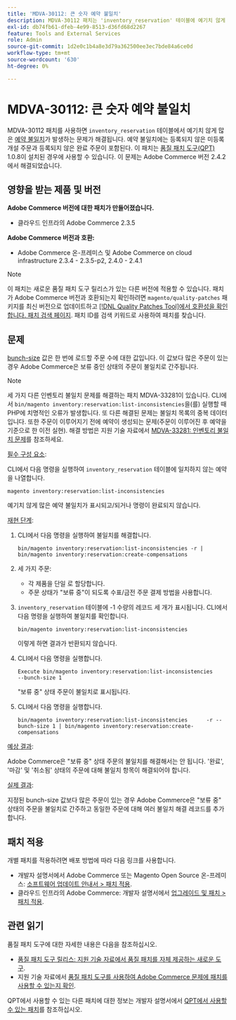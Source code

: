 ```yaml
---
title: 'MDVA-30112: 큰 숫자 예약 불일치'
description: MDVA-30112 패치는 'inventory_reservation' 테이블에 예기치 않게 많은 [reservation inconsistents](https://devdocs.magento.com/guides/v2.4/inventory/inventory-cli-reference.html#what-causes-reservation-inconsistencies)가 있는 문제를 해결합니다. 예약 불일치에는 등록되지 않은 미등록 개설 주문과 등록되지 않은 완료 주문이 포함된다. 이 패치는 [Quality Patches Tool (QPT)](/help/announcements/adobe-commerce-announcements/magento-quality-patches-released-new-tool-to-self-serve-quality-patches.md) 1.0.8이 설치된 경우 사용할 수 있습니다. 이 문제는 Adobe Commerce 버전 2.4.2에서 해결되었습니다.
exl-id: db74fb61-dfeb-4e99-8513-d36fd68d2267
feature: Tools and External Services
role: Admin
source-git-commit: 1d2e0c1b4a8e3d79a362500ee3ec7bde84a6ce0d
workflow-type: tm+mt
source-wordcount: '630'
ht-degree: 0%

---
```


# MDVA-30112: 큰 숫자 예약 불일치

MDVA-30112 패치를 사용하면 `inventory_reservation` 테이블에서 예기치 않게 많은 [예약 불일치](https://devdocs.magento.com/guides/v2.4/inventory/inventory-cli-reference.html#what-causes-reservation-inconsistencies)가 발생하는 문제가 해결됩니다. 예약 불일치에는 등록되지 않은 미등록 개설 주문과 등록되지 않은 완료 주문이 포함된다. 이 패치는 [품질 패치 도구(QPT)](/help/announcements/adobe-commerce-announcements/magento-quality-patches-released-new-tool-to-self-serve-quality-patches.md) 1.0.8이 설치된 경우에 사용할 수 있습니다. 이 문제는 Adobe Commerce 버전 2.4.2에서 해결되었습니다.

## 영향을 받는 제품 및 버전

**Adobe Commerce 버전에 대한 패치가 만들어졌습니다.**

* 클라우드 인프라의 Adobe Commerce 2.3.5

**Adobe Commerce 버전과 호환:**

* Adobe Commerce 온-프레미스 및 Adobe Commerce on cloud infrastructure 2.3.4 - 2.3.5-p2, 2.4.0 - 2.4.1

>[!NOTE]
>
>이 패치는 새로운 품질 패치 도구 릴리스가 있는 다른 버전에 적용할 수 있습니다. 패치가 Adobe Commerce 버전과 호환되는지 확인하려면 `magento/quality-patches` 패키지를 최신 버전으로 업데이트하고 [[!DNL Quality Patches Tool]에서 호환성을 확인합니다. 패치 검색 페이지](https://devdocs.magento.com/quality-patches/tool.html#patch-grid). 패치 ID를 검색 키워드로 사용하여 패치를 찾습니다.

## 문제

[bunch-size](https://devdocs.magento.com/guides/v2.4/inventory/inventory-cli-reference.html#list-inconsistencies-command) 값은 한 번에 로드할 주문 수에 대한 값입니다. 이 값보다 많은 주문이 있는 경우 Adobe Commerce은 보류 중인 상태의 주문이 불일치로 간주됩니다.

>[!NOTE]
>
>세 가지 다른 인벤토리 불일치 문제를 해결하는 패치 MDVA-33281이 있습니다. CLI에서 `bin/magento inventory:reservation:list-inconsistencies`을(를) 실행할 때 PHP에 치명적인 오류가 발생합니다. 또 다른 해결된 문제는 불일치 목록의 중복 데이터입니다. 또한 주문이 이루어지기 전에 예약이 생성되는 문제(주문이 이루어진 후 예약을 기준으로 한 이전 실현). 해결 방법은 지원 기술 자료에서 [MDVA-33281: 인벤토리 불일치 문제](/help/support-tools/patches-available-in-qpt-tool/v1-0-14/mdva-33281-magento-patch-inventory-inconsistency-issues.md)를 참조하세요.

<u>필수 구성 요소</u>:

CLI에서 다음 명령을 실행하여 `inventory_reservation` 테이블에 일치하지 않는 예약을 나열합니다.

```
magento inventory:reservation:list-inconsistencies
```

예기치 않게 많은 예약 불일치가 표시되고/되거나 명령이 완료되지 않습니다.

<u>재현 단계</u>:

1. CLI에서 다음 명령을 실행하여 불일치를 해결합니다.

   ```
   bin/magento inventory:reservation:list-inconsistencies -r | bin/magento inventory:reservation:create-compensations
   ```

1. 세 가지 주문:
   * 각 제품을 단일 로 할당합니다.
   * 주문 상태가 &quot;보류 중&quot;이 되도록 수표/금전 주문 결제 방법을 사용합니다.
1. `inventory_reservation` 테이블에 -1 수량의 레코드 세 개가 표시됩니다. CLI에서 다음 명령을 실행하여 불일치를 확인합니다.

   ```
   bin/magento inventory:reservation:list-inconsistencies
   ```

   이렇게 하면 결과가 반환되지 않습니다.

1. CLI에서 다음 명령을 실행합니다.

   ```
   Execute bin/magento inventory:reservation:list-inconsistencies      --bunch-size 1
   ```

   &quot;보류 중&quot; 상태 주문이 불일치로 표시됩니다.

1. CLI에서 다음 명령을 실행합니다.

   ```
   bin/magento inventory:reservation:list-inconsistencies      -r --bunch-size 1 | bin/magento inventory:reservation:create-compensations
   ```

<u>예상 결과</u>:

Adobe Commerce은 &quot;보류 중&quot; 상태 주문의 불일치를 해결해서는 안 됩니다. &#39;완료&#39;, &#39;마감&#39; 및 &#39;취소됨&#39; 상태의 주문에 대해 불일치 항목이 해결되어야 합니다.

<u>실제 결과</u>:

지정된 bunch-size 값보다 많은 주문이 있는 경우 Adobe Commerce은 &quot;보류 중&quot; 상태의 주문을 불일치로 간주하고 동일한 주문에 대해 여러 불일치 해결 레코드를 추가합니다.

## 패치 적용

개별 패치를 적용하려면 배포 방법에 따라 다음 링크를 사용합니다.

* 개발자 설명서에서 Adobe Commerce 또는 Magento Open Source 온-프레미스: [소프트웨어 업데이트 안내서 > 패치 적용](https://devdocs.magento.com/guides/v2.4/comp-mgr/patching/mqp.html).
* 클라우드 인프라의 Adobe Commerce: 개발자 설명서에서 [업그레이드 및 패치 > 패치 적용](https://devdocs.magento.com/cloud/project/project-patch.html).

## 관련 읽기

품질 패치 도구에 대한 자세한 내용은 다음을 참조하십시오.

* [품질 패치 도구 릴리스: 지원 기술 자료에서 품질 패치를 자체 제공하는 새로운 도구](/help/announcements/adobe-commerce-announcements/magento-quality-patches-released-new-tool-to-self-serve-quality-patches.md).
* 지원 기술 자료에서 [품질 패치 도구를 사용하여 Adobe Commerce 문제에 패치를 사용할 수 있는지 확인](/help/support-tools/patches-available-in-qpt-tool/check-patch-for-magento-issue-with-magento-quality-patches.md).

QPT에서 사용할 수 있는 다른 패치에 대한 정보는 개발자 설명서에서 [QPT에서 사용할 수 있는 패치](https://devdocs.magento.com/quality-patches/tool.html#patch-grid)를 참조하십시오.
